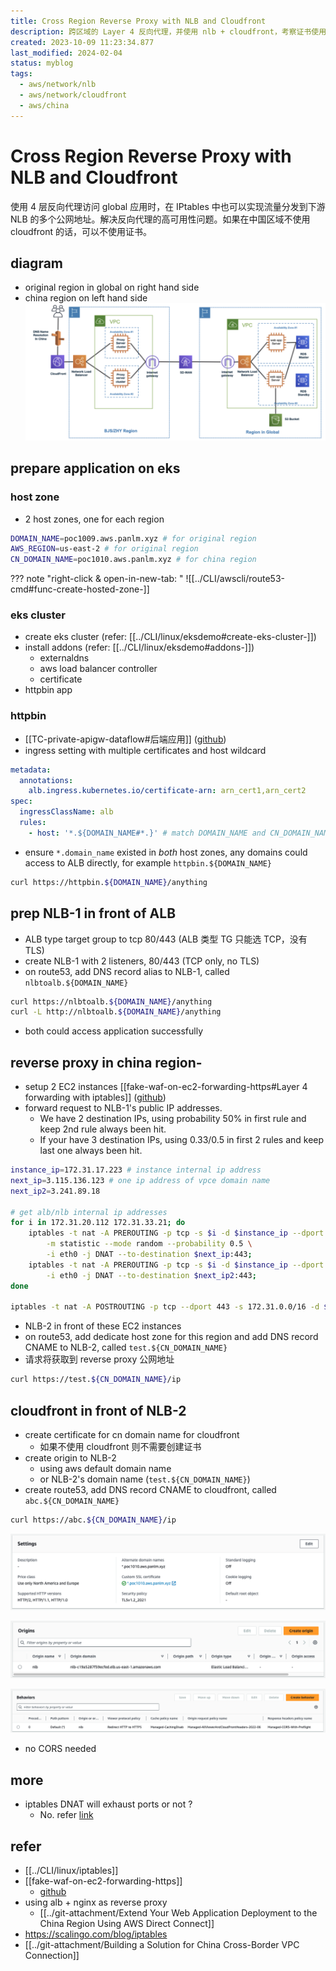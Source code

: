```yaml
---
title: Cross Region Reverse Proxy with NLB and Cloudfront
description: 跨区域的 Layer 4 反向代理，并使用 nlb + cloudfront，考察证书使用需求
created: 2023-10-09 11:23:34.877
last_modified: 2024-02-04
status: myblog
tags:
  - aws/network/nlb
  - aws/network/cloudfront
  - aws/china
---
```

# Cross Region Reverse Proxy with NLB and Cloudfront
使用 4 层反向代理访问 global 应用时，在 IPtables 中也可以实现流量分发到下游 NLB 的多个公网地址。解决反向代理的高可用性问题。如果在中国区域不使用 cloudfront 的话，可以不使用证书。

## diagram
- original region in global on right hand side
- china region on left hand side
![cross-region-reverse-proxy-with-nlb-cloudfront-png-1.png](../git-attachment/cross-region-reverse-proxy-with-nlb-cloudfront-png-1.png)

## prepare application on eks
### host zone
- 2 host zones, one for each region
```sh
DOMAIN_NAME=poc1009.aws.panlm.xyz # for original region 
AWS_REGION=us-east-2 # for original region
CN_DOMAIN_NAME=poc1010.aws.panlm.xyz # for china region
```

??? note "right-click & open-in-new-tab: "
    ![[../CLI/awscli/route53-cmd#func-create-hosted-zone-]]

### eks cluster
- create eks cluster (refer: [[../CLI/linux/eksdemo#create-eks-cluster-]])
- install addons (refer: [[../CLI/linux/eksdemo#addons-]])
    - externaldns
    - aws load balancer controller
    - certificate
- httpbin app

### httpbin
- [[TC-private-apigw-dataflow#后端应用]] ([github](https://github.com/panlm/blog-private-api-gateway-dataflow/blob/main/TC-private-apigw-dataflow.md#%E5%90%8E%E7%AB%AF%E5%BA%94%E7%94%A8))
- ingress setting with multiple certificates and host wildcard
```yaml
metadata:
  annotations:
    alb.ingress.kubernetes.io/certificate-arn: arn_cert1,arn_cert2
spec:
  ingressClassName: alb
  rules:
    - host: '*.${DOMAIN_NAME#*.}' # match DOMAIN_NAME and CN_DOMAIN_NAME
```
- ensure `*.domain_name` existed in *both* host zones, any domains could access to ALB directly, for example `httpbin.${DOMAIN_NAME}`
```sh
curl https://httpbin.${DOMAIN_NAME}/anything
```


## prep NLB-1 in front of ALB
- ALB type target group to tcp 80/443 (ALB 类型 TG 只能选 TCP，没有 TLS)
- create NLB-1 with 2 listeners, 80/443 (TCP only, no TLS)
- on route53, add DNS record alias to NLB-1, called `nlbtoalb.${DOMAIN_NAME}`
```sh
curl https://nlbtoalb.${DOMAIN_NAME}/anything
curl -L http://nlbtoalb.${DOMAIN_NAME}/anything
```
- both could access application successfully

## reverse proxy in china region-
- setup 2 EC2 instances [[fake-waf-on-ec2-forwarding-https#Layer 4 forwarding with iptables]] ([github](https://github.com/panlm/blog-private-api-gateway-dataflow/blob/main/fake-waf-on-ec2-forwarding-https.md#layer-4-forwarding-with-iptables))
- forward request to NLB-1's public IP addresses. 
    - We have 2 destination IPs, using probability 50% in first rule and keep 2nd rule always been hit.
    - If your have 3 destination IPs, using 0.33/0.5 in first 2 rules and keep last one always been hit.
```sh
instance_ip=172.31.17.223 # instance internal ip address
next_ip=3.115.136.123 # one ip address of vpce domain name
next_ip2=3.241.89.18

# get alb/nlb internal ip addresses
for i in 172.31.20.112 172.31.33.21; do
    iptables -t nat -A PREROUTING -p tcp -s $i -d $instance_ip --dport 443 \
        -m statistic --mode random --probability 0.5 \
        -i eth0 -j DNAT --to-destination $next_ip:443;
    iptables -t nat -A PREROUTING -p tcp -s $i -d $instance_ip --dport 443 \
        -i eth0 -j DNAT --to-destination $next_ip2:443;
done

iptables -t nat -A POSTROUTING -p tcp --dport 443 -s 172.31.0.0/16 -d $next_ip -o eth0 -j MASQUERADE;

```

- NLB-2 in front of these EC2 instances
- on route53, add dedicate host zone for this region and add DNS record CNAME to NLB-2, called `test.${CN_DOMAIN_NAME}`
- 请求将获取到 reverse proxy 公网地址
```sh
curl https://test.${CN_DOMAIN_NAME}/ip
```

## cloudfront in front of NLB-2
- create certificate for cn domain name for cloudfront
    - 如果不使用 cloudfront 则不需要创建证书
- create origin to NLB-2 
    - using aws default domain name 
    - or NLB-2's domain name (`test.${CN_DOMAIN_NAME}`)
- create route53, add DNS record CNAME to cloudfront, called `abc.${CN_DOMAIN_NAME}`
```sh
curl https://abc.${CN_DOMAIN_NAME}/ip
```

![cross-region-reverse-proxy-with-nlb-cloudfront-png-2.png](../git-attachment/cross-region-reverse-proxy-with-nlb-cloudfront-png-2.png)

![cross-region-reverse-proxy-with-nlb-cloudfront-png-3.png](../git-attachment/cross-region-reverse-proxy-with-nlb-cloudfront-png-3.png)

![cross-region-reverse-proxy-with-nlb-cloudfront-png-4.png](../git-attachment/cross-region-reverse-proxy-with-nlb-cloudfront-png-4.png)

- no CORS needed

## more
- iptables DNAT will exhaust ports or not ?
    - No. refer [link](https://www.frozentux.net/iptables-tutorial/cn/iptables-tutorial-cn-1.1.19.html#TRAVERSINGOFTABLES)

## refer
- [[../CLI/linux/iptables]]
- [[fake-waf-on-ec2-forwarding-https]]
    - [github](https://github.com/panlm/blog-private-api-gateway-dataflow/blob/main/fake-waf-on-ec2-forwarding-https.md) 
- using alb + nginx as reverse proxy 
    - [[../git-attachment/Extend Your Web Application Deployment to the China Region Using AWS Direct Connect]]
- https://scalingo.com/blog/iptables
- [[../git-attachment/Building a Solution for China Cross-Border VPC Connection]]


